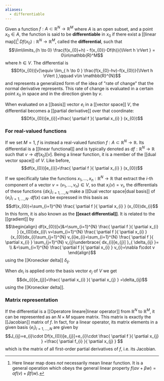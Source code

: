 ```yaml
---
aliases:
  - differentiable
---
```

Given a function $f:A\subset \mathbb{R}^{N}\to \mathbb{R}^{M}$ where $A$ is an open subset, and a point $x_{0}\in A$, the function is said to be **differentiable** in $x_{0}$ if there exist a [[linear map]][^1] $Df(x_{0}):\mathbb{R}^{N}\to \mathbb{R}^{M}$, called the **differential**, such that
$$\lim\limits_{h \to 0} \frac{f(x_{0}+h) - f(x_{0})-Df(h)}{\lVert h \rVert } = 0\in\mathbb{R}^M$$
where $h\in V$. The differential is
$$Df(x_{0})[v]\equiv \lim_{ h \to 0 } \frac{f(x_{0}-hv)-f(x_{0})}{\lVert h \rVert },\qquad v\in \mathbb{R}^{N}$$
and represents a generalized form of the idea of "rate of change" that the normal derivative represents. This rate of change is evaluated in a certain point $x_{0}$ in space and in the direction given by $v$.

When evaluated on a [[basis]] vector $e_{i}$ in a [[vector space]] $V$, the differential becomes a [[partial derivative]] over that coordinate:
$$Df(x_{0})[e_{i}]=\frac{ \partial f }{ \partial x_{i} } (x_{0})$$
### For real-valued functions
If we set $M=1$, $f$ is instead a real-valued function $f:A\subset \mathbb{R}^{N}\to \mathbb{R}$. Its differential is a [[linear functional]] and is typically denoted as $df:\mathbb{R}^{N}\to \mathbb{R}$ such that $v\to df(x_{0})[v]$. Being a linear function, it is a member of the [[dual vector space]] of $V$. Like before,
$$df(x_{0})[e_{i}]=\frac{ \partial f }{ \partial x_{i} } (x_{0})$$

If we specifically take the functions $x_{1},\ldots,x_{n}:\mathbb{R}^{N}\to \mathbb{R}$ that extract the $i$-th component of a vector $v=(v_{1},\ldots,v_{n})\in V$, so that $x_{i}(v)=v_{i}$, the differentials of these functions $\{ dx_{i} \}_{i=1,\ldots,N}$ make a [[Dual vector space|dual basis]] of $\{ e_{i} \}_{i=1,\ldots,N}$. $df(x)$ can be expressed in this basis as
$$df(x_{0})=\sum_{i=1}^{N} \frac{ \partial f }{ \partial x_{i} } (x_{0})dx_{i}$$
In this form, it is also known as the **[[exact differential]]**. It is related to the [[gradient]] by
$$\begin{align}
df(x_{0})[v]&=\sum_{i=1}^{N} \frac{ \partial f }{ \partial x_{i} } (x_{0})dx_{i}\ v=\sum_{i=1}^{N} \frac{ \partial f }{ \partial x_{i} } (x_{0})dx_{i}\sum_{j=1}^{N} v_{i}e_{i}=\sum_{i=1}^{N} \frac{ \partial f }{ \partial x_{i} } \sum_{j=1}^{N} v_{j}\underbrace{ dx_{i}[e_{j}] }_{ \delta_{ij} }= \\
&=\sum_{i=1}^{N} \frac{ \partial f }{ \partial x_{i} } v_{i}=\nabla f\cdot v
\end{align}$$
using the [[Kronecker delta]] $\delta_{ij}$.

When $dx_{i}$ is applied onto the basis vector $e_{j}$ of $V$ we get
$$dx_{i}[e_{j}]=\frac{ \partial x_{i} }{ \partial x_{j} } =\delta_{ij}$$
using the [[Kronecker delta]].
### Matrix representation
If the differential is a [[Operatore lineare|linear operator]] from $\mathbb{R}^{N}$ to $\mathbb{R}^{M}$, it can be represented as an $N\times M$ square matrix. This matrix is exactly the [[Jacobian]] matrix of $f$. In fact, for a linear operator, its matrix elements in a given basis $\{ e_{i} \}_{i=1,\ldots,N}$ are given by
$$J_{ij}=e_{i}\cdot Df(x_{0})[e_{j}]=e_{i}\cdot \frac{ \partial f }{ \partial x_{j} } =\frac{ \partial f_{i} }{ \partial x_{j} } $$
which is the matrix of all first-order partial derivatives of $f$, i.e. its Jacobian.

[^1]: Here linear map does *not* necessarily mean linear function. It is a general operation which obeys the general linear property $f(\alpha v+\beta w)=\alpha f(v)+\beta f(w)$.
